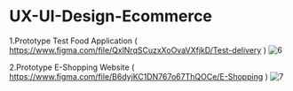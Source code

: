# UX-UI-Design-Ecommerce
1.Prototype Test Food Application ( https://www.figma.com/file/QxlNrqSCuzxXoOvaVXfjkD/Test-delivery )
![6](https://user-images.githubusercontent.com/49346370/135886665-5a1798ea-1b94-4778-9fb3-a0c7b5d0c1d3.png)

2.Prototype E-Shopping Website ( https://www.figma.com/file/B6dyjKC1DN767o67ThQOCe/E-Shopping )
![7](https://user-images.githubusercontent.com/49346370/135887026-17e74491-d9ba-49ca-bde1-99b34227acf5.png)
